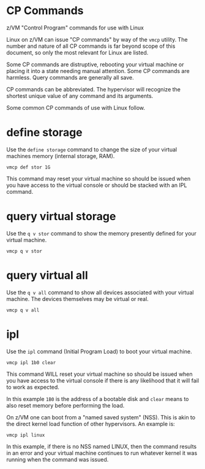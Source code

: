 # CP Commands

z/VM "Control Program" commands for use with Linux

Linux on z/VM can issue "CP commands" by way of the `vmcp` utility.
The number and nature of all CP commands is far beyond scope
of this document, so only the most relevant for Linux are listed.

Some CP commands are distruptive, rebooting your virtual machine
or placing it into a state needing manual attention. Some CP commands
are harmless. Query commands are generally all save.

CP commands can be abbreviated.
The hypervisor will recognize the shortest unique value
of any command and its arguments.

Some common CP commands of use with Linux follow. 

# define storage

Use the `define storage` command to change the size of
your virtual machines memory (internal storage, RAM).

    vmcp def stor 1G

This command may reset your virtual machine so should be issued
when you have access to the virtual console or should be stacked with
an IPL command.

# query virtual storage

Use the `q v stor` command to show the memory presently defined for
your virtual machine.

    vmcp q v stor

# query virtual all

Use the `q v all` command to show all devices associated with
your virtual machine. The devices themselves may be virtual or real.

    vmcp q v all

# ipl

Use the `ipl` command (Initial Program Load) to boot your virtual machine. 

    vmcp ipl 1b0 clear

This command WILL reset your virtual machine so should be issued
when you have access to the virtual console if there is any likelihood
that it will fail to work as expected. 

In this example `1B0` is the address of a bootable disk
and `clear` means to also reset memory before performing the load.

On z/VM one can boot from a "named saved system" (NSS).
This is akin to the direct kernel load function of other hypervisors.
An example is:

    vmcp ipl linux

In this example, if there is no NSS named LINUX, then the command
results in an error and your virtual machine continues to run whatever
kernel it was running when the command was issued.


